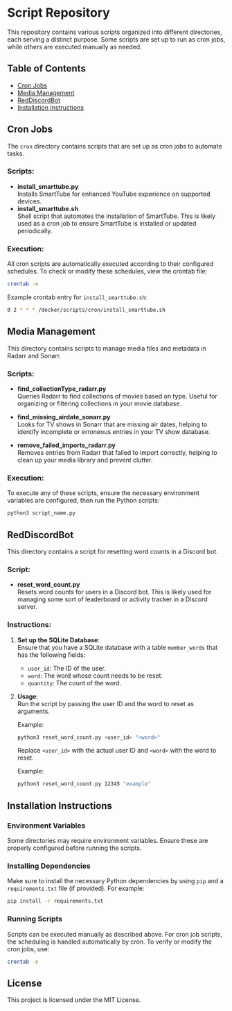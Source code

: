 # Script Repository

This repository contains various scripts organized into different directories, each serving a distinct purpose. Some scripts are set up to run as cron jobs, while others are executed manually as needed.

## Table of Contents

- [Cron Jobs](#cron-jobs)
- [Media Management](#media-management)
- [RedDiscordBot](#reddiscordbot)
- [Installation Instructions](#installation-instructions)

## Cron Jobs

The `cron` directory contains scripts that are set up as cron jobs to automate tasks.

### Scripts:

- **install_smarttube.py**  
  Installs SmartTube for enhanced YouTube experience on supported devices.
- **install_smarttube.sh**  
  Shell script that automates the installation of SmartTube. This is likely used as a cron job to ensure SmartTube is installed or updated periodically.

### Execution:

All cron scripts are automatically executed according to their configured schedules. To check or modify these schedules, view the crontab file:

```bash
crontab -e
```

Example crontab entry for `install_smarttube.sh`:

```bash
0 2 * * * /docker/scripts/cron/install_smarttube.sh
```

## Media Management

This directory contains scripts to manage media files and metadata in Radarr and Sonarr.

### Scripts:

- **find_collectionType_radarr.py**  
  Queries Radarr to find collections of movies based on type. Useful for organizing or filtering collections in your movie database.

- **find_missing_airdate_sonarr.py**  
  Looks for TV shows in Sonarr that are missing air dates, helping to identify incomplete or erroneous entries in your TV show database.

- **remove_failed_imports_radarr.py**  
  Removes entries from Radarr that failed to import correctly, helping to clean up your media library and prevent clutter.

### Execution:

To execute any of these scripts, ensure the necessary environment variables are configured, then run the Python scripts:

```bash
python3 script_name.py
```

## RedDiscordBot

This directory contains a script for resetting word counts in a Discord bot.

### Script:

- **reset_word_count.py**  
  Resets word counts for users in a Discord bot. This is likely used for managing some sort of leaderboard or activity tracker in a Discord server.

### Instructions:

1. **Set up the SQLite Database**:  
   Ensure that you have a SQLite database with a table `member_words` that has the following fields:

   - `user_id`: The ID of the user.
   - `word`: The word whose count needs to be reset.
   - `quantity`: The count of the word.

2. **Usage**:  
   Run the script by passing the user ID and the word to reset as arguments.

   Example:

   ```bash
   python3 reset_word_count.py <user_id> "<word>"
   ```

   Replace `<user_id>` with the actual user ID and `<word>` with the word to reset.

   Example:

   ```bash
   python3 reset_word_count.py 12345 "example"
   ```

## Installation Instructions

### Environment Variables

Some directories may require environment variables. Ensure these are properly configured before running the scripts.

### Installing Dependencies

Make sure to install the necessary Python dependencies by using `pip` and a `requirements.txt` file (if provided). For example:

```bash
pip install -r requirements.txt
```

### Running Scripts

Scripts can be executed manually as described above. For cron job scripts, the scheduling is handled automatically by cron. To verify or modify the cron jobs, use:

```bash
crontab -e
```

## License

This project is licensed under the MIT License.
